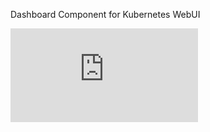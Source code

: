 Dashboard Component for Kubernetes WebUI


[![Analytics](https://kubernetes-site.appspot.com/UA-36037335-10/GitHub/www/master/components/dashboard/README.md?pixel)]()
